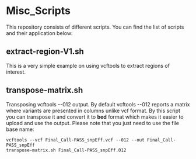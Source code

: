 # Misc_Scripts
This repository consists of different scripts. You can find the list of scripts and their application below:


## extract-region-V1.sh
This is a very simple example on using vcftools to extract regions of interest.  

## transpose-matrix.sh
Transposing vcftools --012 output. By default vcftools --012 reports a matrix where variants are presented in columns unlike vcf format. By this script you can transpose it and convert it to **bed** format which makes it easier to upload and use the output. Please note that you just need to use the file base name:  
```
vcftools --vcf Final_Call-PASS_snpEff.vcf --012 --out Final_Call-PASS_snpEff
transpose-matrix.sh Final_Call-PASS_snpEff.012
``` 

